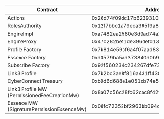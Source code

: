 | Contract                                     | Address                                    |
| -------------------------------------------- | ------------------------------------------ |
| Actions                                      | 0x26d74f09dc17b6239310aa27c213394acb2ae0ca |
| RolesAuthority                               | 0x12f7bbc1a79eca365f9a833a298e6684458f93bf |
| EngineImpl                                   | 0xa7482ea2580e3d9ad74a21ff67900a4e320009cd |
| EngineProxy                                  | 0x47c282bef1de396defd13878859b580636b81796 |
| Profile Factory                              | 0x7b814e59cf6a4f07aad8390321fdc3c44d7da2fc |
| Essence Factory                              | 0xd0579ba5ad373840d0b976802a5b075fc4b6fd16 |
| Subscribe Factory                            | 0x92f560234c234267dfe73af20d3fa6c9c9e92a45 |
| Link3 Profile                                | 0x7b2bc3ae8f816a431ff438d939c44e1a502ead25 |
| CyberConnect Treasury                        | 0xb9d6d688e1e051cb74e5b5d1627421de56f2b4ad |
| Link3 Profile MW (PermissionedFeeCreationMw) | 0x8a07c56c28fc62cac8f42fdd1f16f0ce3141c291 |
| Essence MW (SignaturePermissionEssenceMw)    | 0x08fc72352bf2963bb094d6a4dc40406dd426d1c6 |
